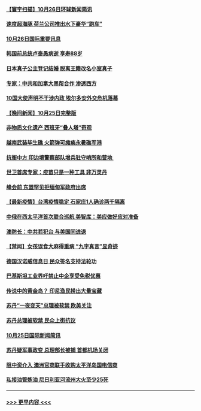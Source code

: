 #### [【寰宇扫描】10月26日环球新闻简讯](../pages/prog202/a103252703.md?t=10262351) 
#### [速度超海豚 荷兰公司推出水下豪华“跑车”](../pages/prog202/a103252643.md?t=10262351) 
#### [10月26日国际重要讯息](../pages/prog202/a103252551.md?t=10262351) 
#### [韩国前总统卢泰愚病逝 享寿88岁](../pages/prog202/a103252473.md?t=10262351) 
#### [日本真子公主登记结婚 脱离王籍改名小室真子](../pages/prog202/a103252423.md?t=10262351) 
#### [专家：中共和加拿大黑帮合作 渗透西方](../pages/prog202/a103252130.md?t=10262351) 
#### [10国大使声明不干涉内政 埃尔多安外交危机落幕](../pages/prog202/a103252369.md?t=10262351) 
#### [【晚间新闻】10月25日完整版](../pages/prog202/a103252375.md?t=10262351) 
#### [非物质文化遗产 西班牙“叠人塔”奇观](../pages/prog202/a103252116.md?t=10262351) 
#### [越南武装毕生礁 火箭弹可瘫痪永暑礁军港](../pages/prog202/a103252111.md?t=10262351) 
#### [抗衡中方 印边境警察部队增兵驻守哨所和营地 ](../pages/prog202/a103252077.md?t=10262351) 
#### [世卫首席专家：疫苗只是一种工具 非万灵丹](../pages/prog202/a103252060.md?t=10262351) 
#### [峰会前 东盟罕见拒缅甸军政府出席](../pages/prog202/a103251962.md?t=10262351) 
#### [【最新疫情】台湾疫情稳定 石家庄1人确诊两千隔离](../pages/prog202/a103251946.md?t=10262351) 
#### [中俄在西太平洋首次联合巡航 美智库：美应做好应对准备](../pages/prog202/a103251918.md?t=10262351) 
#### [澳防长：中共若犯台 与美国同进退](../pages/prog202/a103251860.md?t=10262351) 
#### [【禁闻】女孩误食大麻得重病 “九字真言”显奇迹](../pages/prog202/a103251840.md?t=10262351) 
#### [德国汉诺威信息日 民众签名支持法轮功](../pages/prog202/a103251633.md?t=10262351) 
#### [巴基斯坦工业界吁禁止中企享受免税优惠](../pages/prog202/a103251782.md?t=10262351) 
#### [传说中的黄金岛？ 印尼渔民捞出大量宝藏](../pages/prog202/a103251771.md?t=10262351) 
#### [苏丹“一夜变天”总理被软禁 欧美关注](../pages/prog202/a103251760.md?t=10262351) 
#### [苏丹总理被软禁 民众上街抗议](../pages/prog202/a103251694.md?t=10262351) 
#### [10月25日国际新闻简讯](../pages/prog202/a103251685.md?t=10262351) 
#### [苏丹疑军事政变 总理部长被捕 首都机场关闭](../pages/prog202/a103251638.md?t=10262351) 
#### [阻中资介入 澳洲官商联手收购太平洋岛国电信商](../pages/prog202/a103251528.md?t=10262351) 
#### [私接油管炼油 尼日利亚河流州大火至少25死](../pages/prog202/a103251491.md?t=10262351) 

----
#### [ >>> 更早内容 <<< ](../indexes/prog202-earlier.md)
